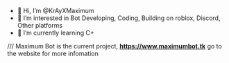 - 👋 Hi, I’m @KrAyXMaximum
- 👀 I’m interested in Bot Developing, Coding, Building on roblox, Discord, Other platforms
- 🌱 I’m currently learning C+

/// Maximum Bot is the current project, **https://www.maximumbot.tk** go to the website for more infomation
